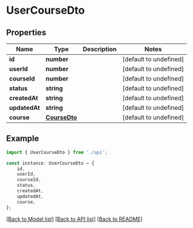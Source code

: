 # UserCourseDto


## Properties

Name | Type | Description | Notes
------------ | ------------- | ------------- | -------------
**id** | **number** |  | [default to undefined]
**userId** | **number** |  | [default to undefined]
**courseId** | **number** |  | [default to undefined]
**status** | **string** |  | [default to undefined]
**createdAt** | **string** |  | [default to undefined]
**updatedAt** | **string** |  | [default to undefined]
**course** | [**CourseDto**](CourseDto.md) |  | [default to undefined]

## Example

```typescript
import { UserCourseDto } from './api';

const instance: UserCourseDto = {
    id,
    userId,
    courseId,
    status,
    createdAt,
    updatedAt,
    course,
};
```

[[Back to Model list]](../README.md#documentation-for-models) [[Back to API list]](../README.md#documentation-for-api-endpoints) [[Back to README]](../README.md)
